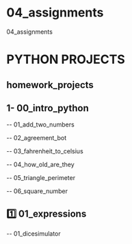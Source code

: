# 04_assignments
04_assignments
# PYTHON PROJECTS
## homework_projects
 ## 1- 00_intro_python
 -- 01_add_two_numbers
 
 -- 02_agreement_bot
 
 -- 03_fahrenheit_to_celsius
 
 -- 04_how_old_are_they
 
 -- 05_triangle_perimeter
 
 -- 06_square_number
 
 ## 1️⃣  01_expressions
 -- 01_dicesimulator
